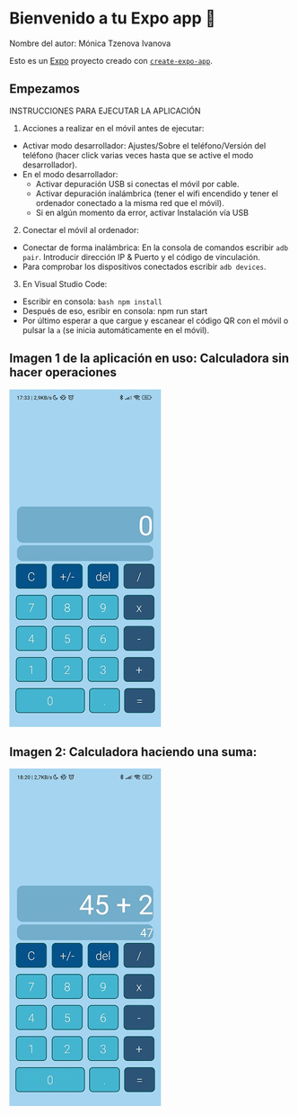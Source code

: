 # Bienvenido a tu Expo app 👋
Nombre del autor: Mónica Tzenova Ivanova

Esto es un [Expo](https://expo.dev) proyecto creado con [`create-expo-app`](https://www.npmjs.com/package/create-expo-app).

## Empezamos

INSTRUCCIONES PARA EJECUTAR LA APLICACIÓN

1. Acciones a realizar  en el móvil antes de ejecutar:
  - Activar modo desarrollador: Ajustes/Sobre el teléfono/Versión del teléfono (hacer click varias veces hasta que se active el modo desarrollador).
  - En el modo desarrollador:
    - Activar depuración USB si conectas el móvil por cable.
    - Activar depuración inalámbrica (tener el wifi encendido y tener el ordenador conectado a la misma red que el móvil).
    - Si en algún momento da error, activar Instalación vía USB
 
2. Conectar el móvil al ordenador:
  - Conectar de forma inalámbrica: En la consola de comandos escribir ```adb pair```. Introducir dirección IP & Puerto y el código de vinculación.
  - Para comprobar los dispositivos conectados escribir ```adb devices```.

3. En Visual Studio Code:
  - Escribir en consola: ```bash npm install```
  - Después de eso, esribir en consola: npm run start
  - Por último esperar a que cargue y escanear el código QR con el móvil o pulsar la ```a``` (se inicia automáticamente en el móvil).

## Imagen 1 de la aplicación en uso: Calculadora sin hacer operaciones
![Calculadora sin hacer operaciones](/assets/calculadora.jpg)

## Imagen 2: Calculadora haciendo una suma:
![Calculadora haciendo una suma](/assets/calculadora_suma.jpg)
